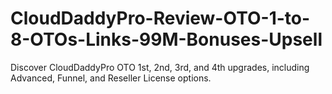 # CloudDaddyPro-Review-OTO-1-to-8-OTOs-Links-99M-Bonuses-Upsell
Discover CloudDaddyPro OTO 1st, 2nd, 3rd, and 4th upgrades, including Advanced, Funnel, and Reseller License options.
